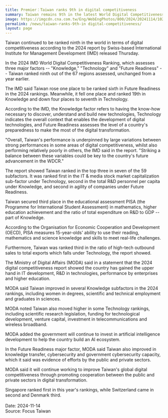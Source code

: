 ```yaml
---
title: Premier：Taiwan ranks 9th in digital competitiveness
summary: Taiwan remains 9th in the latest World Digital Competitiveness Ranking released Nov. 14 by Switzerland-based International Institute for Management Development.
image: https://imgcdn.cna.com.tw/Eng/WebEngPhotos/800/2024/20241114/1024x682_371531549133.jpg
permalink: /news/taiwan-ranks-9th-in digital-competitiveness/
layout: page
---
```

Taiwan continued to be ranked ninth in the world in terms of digital competitiveness according to the 2024 report by Swiss-based International Institute for Management Development (IMD) released Thursday.

In the 2024 IMD World Digital Competitiveness Ranking, which assesses three major factors -- "Knowledge," "Technology" and "Future Readiness" -- Taiwan ranked ninth out of the 67 regions assessed, unchanged from a year earlier.

The IMD said Taiwan rose one place to be ranked sixth in Future Readiness in the 2024 rankings. Meanwhile, it fell one place and ranked 19th in Knowledge and down four places to seventh in Technology.

According to the IMD, the Knowledge factor refers to having the know-how necessary to discover, understand and build new technologies, Technology indicates the overall context that enables the development of digital technologies, and Future Readiness assesses the level of a country's preparedness to make the most of the digital transformation.

"Overall, Taiwan's performance is underpinned by large variations between strong performances in some areas of digital competitiveness, whilst also performing relatively poorly in others, the IMD said in the report. "Striking a balance between these variables could be key to the country's future advancement in the WDCR."

The report showed Taiwan ranked in the top three in seven of the 59 subfactors. It was ranked first in the IT & media stock market capitalization sub-factor under Technology, second in the total R&D personnel per capita under Knowledge, and second in agility of companies under Future Readiness.

Taiwan secured third place in the educational assessment PISA (the Programme for International Student Assessment) in mathematics, higher education achievement and the ratio of total expenditure on R&D to GDP -- part of Knowledge.

According to the Organisation for Economic Cooperation and Development (OECD), PISA measures 15-year-olds' ability to use their reading, mathematics and science knowledge and skills to meet real-life challenges.

Furthermore, Taiwan was ranked third in the ratio of high-tech outbound sales to total exports which falls under Technology, the report showed.

The Ministry of Digital Affairs (MODA) said in a statement that the 2024 digital competitiveness report showed the country has gained the upper hand in IT development, R&D in technologies, performance by enterprises and higher education.

MODA said Taiwan improved in several Knowledge subfactors in the 2024 rankings, including women in degrees, scientific and technical employment and graduates in sciences.

MODA noted Taiwan also moved higher in some Technology rankings, including scientific research legislation, funding for technological development, venture capital, investment in telecommunications and wireless broadband.

MODA added the government will continue to invest in artificial intelligence development to help the country build an AI ecosystem.

In the Future Readiness major factor, MODA said Taiwan also improved in knowledge transfer, cybersecurity and government cybersecurity capacity, which it said was evidence of efforts by the public and private sectors.

MODA said it will continue working to improve Taiwan's global digital competitiveness through promoting cooperation between the public and private sectors in digital transformation.

Singapore ranked first in this year's rankings, while Switzerland came in second and Denmark third.
<br/>
<br/>
Date: 2024-11-14
<br/>
Source: Focus Taiwan
